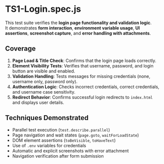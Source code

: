 # TS1-Login.spec.js

This test suite verifies the **login page functionality and validation logic**.  
It demonstrates **form interaction**, **environment variable usage**, **UI assertions**, **screenshot capture**, and **error handling with attachments**.

## Coverage

1. **Page Load & Title Check**: Confirms that the login page loads correctly.  
2. **Element Visibility Tests**: Verifies that username, password, and login button are visible and enabled.  
3. **Validation Handling**: Tests messages for missing credentials (none, username only, password only).  
4. **Authentication Logic**: Checks incorrect credentials, correct credentials, and username case sensitivity.  
5. **Redirect Behavior**: Confirms successful login redirects to `index.html` and displays user details.  

## Techniques Demonstrated

* Parallel test execution (`test.describe.parallel`)  
* Page navigation and wait states (`page.goto`, `waitForLoadState`)  
* DOM element assertions (`toBeVisible`, `toHaveText`)  
* Use of `.env` variables for credentials  
* Automatic and explicit screenshots with error attachment  
* Navigation verification after form submission
